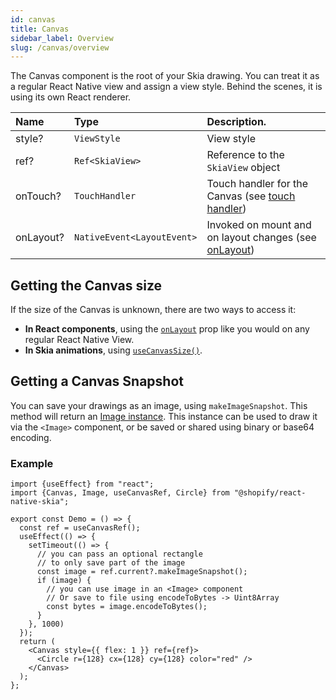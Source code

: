 ```yaml
---
id: canvas
title: Canvas
sidebar_label: Overview
slug: /canvas/overview
---
```


The Canvas component is the root of your Skia drawing.
You can treat it as a regular React Native view and assign a view style.
Behind the scenes, it is using its own React renderer.

| Name | Type     |  Description.    |
|:-----|:---------|:-----------------|
| style?   | `ViewStyle` | View style |
| ref?   | `Ref<SkiaView>` | Reference to the `SkiaView` object |
| onTouch?    | `TouchHandler` | Touch handler for the Canvas (see [touch handler](/docs/animations/touch-events#usetouchhandler)) |
| onLayout? | `NativeEvent<LayoutEvent>` | Invoked on mount and on layout changes (see [onLayout](https://reactnative.dev/docs/view#onlayout)) |

## Getting the Canvas size

If the size of the Canvas is unknown, there are two ways to access it:
  * **In React components**, using the [`onLayout`](https://reactnative.dev/docs/view#onlayout) prop like you would on any regular React Native View. 
  * **In Skia animations**, using [`useCanvasSize()`](/docs/animations/values#canvas-size).

## Getting a Canvas Snapshot

You can save your drawings as an image, using `makeImageSnapshot`. This method will return an [Image instance](/docs/images#instance-methods). This instance can be used to draw it via the `<Image>` component, or be saved or shared using binary or base64 encoding.

### Example

```tsx twoslash
import {useEffect} from "react";
import {Canvas, Image, useCanvasRef, Circle} from "@shopify/react-native-skia";

export const Demo = () => {
  const ref = useCanvasRef();
  useEffect(() => {
    setTimeout(() => {
      // you can pass an optional rectangle
      // to only save part of the image
      const image = ref.current?.makeImageSnapshot();
      if (image) {
        // you can use image in an <Image> component
        // Or save to file using encodeToBytes -> Uint8Array
        const bytes = image.encodeToBytes();
      }
    }, 1000)
  });
  return (
    <Canvas style={{ flex: 1 }} ref={ref}>
      <Circle r={128} cx={128} cy={128} color="red" />
    </Canvas>
  );
};
```


